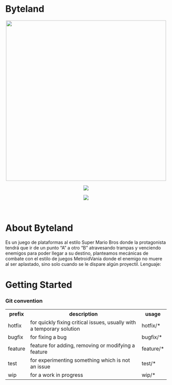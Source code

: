 # Byteland
<p align="center">
    <img src=" cooltext444523265970856.png " width="500px" />
</p>

<p align="center">
    <img src="https://static.wikia.nocookie.net/infamous/images/c/c3/Neon_District.png/revision/latest?cb=20191129034928">

</p>

<p align="center">
    <img src="images/banner.png" />
</p>

<br>

# About Byteland
Es un juego de plataformas al estilo Super Mario Bros donde la protagonista tendrá que ir de un punto “A” a otro “B” atravesando trampas y venciendo enemigos para poder llegar a su destino, planteamos mecánicas de combate con el estilo de juegos MetroidVania donde el enemigo no muere al ser aplastado, sino solo cuando se le dispare algún proyectil. 
Lenguaje:



# Getting Started

### Git convention

<table>
  <tr>
    <th>prefix</th>
    <th>description</th>
    <th>usage</th>
  </tr>
  <tr>
    <td>hotfix</td>
    <td>for quickly fixing critical issues,
usually with a temporary solution</td>
    <td>hotfix/*</td>
  </tr>
  <tr>
    <td>bugfix</td>
    <td>for fixing a bug</td>
    <td>bugfix/*</td>
  </tr>
  <tr>
    <td>feature</td>
    <td>feature	for adding, removing or modifying a feature</td>
    <td>feature/*</td>
  </tr>
  <tr>
    <td>test</td>
    <td>for experimenting something which is not an issue</td>
    <td>test/*</td>
  </tr>
  <tr>
    <td>wip</td>
    <td>for a work in progress</td>
    <td>wip/*</td>
  </tr>
</table>
